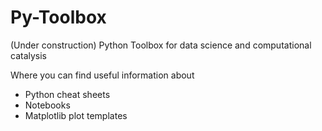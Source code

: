 # Py-Toolbox
(Under construction)
Python Toolbox for data science and computational catalysis

Where you can find useful information about 
 * Python cheat sheets 
 * Notebooks
 * Matplotlib plot templates
